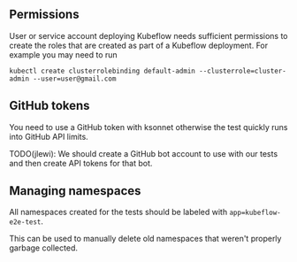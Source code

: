 ## Permissions

User or service account deploying Kubeflow needs sufficient permissions to create the roles that are created as part of a Kubeflow deployment. For example you may need to run

```
kubectl create clusterrolebinding default-admin --clusterrole=cluster-admin --user=user@gmail.com
```

## GitHub tokens

You need to use a GitHub token with ksonnet otherwise the test quickly runs into GitHub API limits.

TODO(jlewi): We should create a GitHub bot account to use with our tests and then create API tokens for that bot.

## Managing namespaces

All namespaces created for the tests should be labeled with `app=kubeflow-e2e-test`. 

This can be used to manually delete old namespaces that weren't properly garbage collected.
